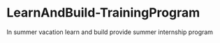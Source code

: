 # LearnAndBuild-TrainingProgram
In summer vacation learn and build provide summer internship program 
